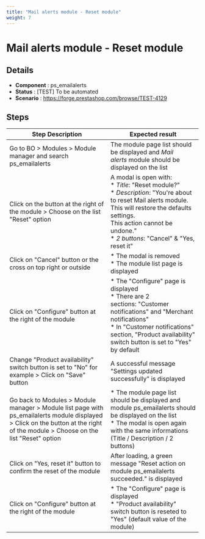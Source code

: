 ```yaml
---
title: "Mail alerts module - Reset module"
weight: 7
---
```


# Mail alerts module - Reset module
## Details
* **Component** : ps_emailalerts
* **Status** : [TEST] To be automated
* **Scenario** : https://forge.prestashop.com/browse/TEST-4129

## Steps
| Step Description | Expected result |
| ----- | ----- |
| Go to BO > Modules > Module manager and search ps_emailalerts | The module page list should be displayed and *Mail alerts* module should be displayed on the list |
| Click on the button at the right of the module > Choose on the list "Reset" option | A modal is open with:<br> * *Title*: "Reset module?"<br> * *Description*: "You're about to reset Mail alerts module.<br>This will restore the defaults settings.<br>This action cannot be undone."<br> * *2 buttons*: "Cancel" & "Yes, reset it" |
| Click on "Cancel" button or the cross on top right or outside | * The modal is removed<br> * The module list page is displayed |
| Click on "Configure" button at the right of the module | * The "Configure" page is displayed<br> * There are 2 sections: "Customer notifications" and "Merchant notifications"<br> * In "Customer notifications" section, "Product availability" switch button is set to "Yes" by default |
| Change "Product availability" switch button is set to "No" for example > Click on "Save" button | A successful message "Settings updated successfully" is displayed |
| Go back to Modules > Module manager > Module list page with ps_emailalerts module displayed > Click on the button at the right of the module > Choose on the list "Reset" option | * The module page list should be displayed and module ps_emailalerts should be displayed on the list<br> * The modal is open again with the same informations (Title / Description / 2 buttons) |
| Click on "Yes, reset it" button to confirm the reset of the module | After loading, a green message "Reset action on module ps_emailalerts succeeded." is displayed |
| Click on "Configure" button at the right of the module | * The "Configure" page is displayed<br> * "Product availability" switch button is reseted to "Yes" (default value of the module) |
